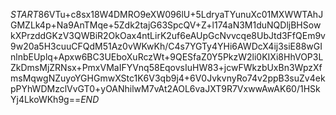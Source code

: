 $START$86VTu+c8sx18W4DMRO9eXW096lU+5LdryaTYunuXc01MXWWTAhJGMZLk4p+Na9AnTMqe+5Zdk2tajG63SpcQV+Z+l174aN3M1duNQDljBHSowkXPrzddGKzV3QWBiR2OkOax4ntLirK2uf6eAUpGcNvvcqe8UbJtd3FfQEm9v9w20a5H3cuuCFQdM51Az0vWKwKh/C4s7YGTy4YHi6AWDcX4ij3siE88wGInlnbEUplq+Apxw6BC3UEboXuRczWt+9QESfaZ0Y5PkzW2li0KIXi8HhVOP3LZkDmsMjZRNsx+PmxVMaIFYVnq58EqovsIuHW83+jcwFWkzbUxBn3WpzXfmsMqwgNZuyoYGHGmwXStc1K6V3qb9j4+6V0JvkvnyRo74v2ppB3suZv4ekpPYhWDMzclVvGT0+yOANhilwM7vAt2AOL6vaJXT9R7VxwwAwAK60/1HSkYj4LkoWKh9g==$END$